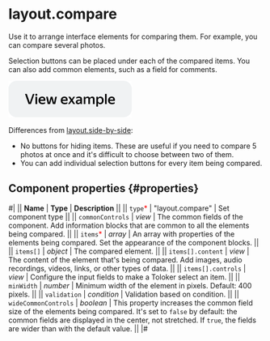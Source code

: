# layout.compare

Use it to arrange interface elements for comparing them. For example, you can compare several photos.

Selection buttons can be placed under each of the compared items. You can also add common elements, such as a field for comments.

[![View example in the sandbox](../_images/buttons/view-example.svg)](https://ya.cc/t/7NOkgCvf3twWH8)

Differences from [layout.side-by-side](layout.side-by-side.md):

- No buttons for hiding items. These are useful if you need to compare 5 photos at once and it's difficult to choose between two of them.
- You can add individual selection buttons for every item being compared.

## Component properties {#properties}

#|
|| **Name** | **Type** | **Description** ||
|| `type`<span style="color: red">\*</span> | "layout.compare" | Set component type ||
|| `commonControls` | _view_ | The common fields of the component. Add information blocks that are common to all the elements being compared. ||
|| `items`<span style="color: red">\*</span> | _array_ | An array with properties of the elements being compared. Set the appearance of the component blocks. ||
|| `items[]` | _object_ | The compared element. ||
|| `items[].content` | _view_ | The content of the element that's being compared. Add images, audio recordings, videos, links, or other types of data. ||
|| `items[].controls` | _view_ | Configure the input fields to make a Toloker select an item. ||
|| `minWidth` | _number_ | Minimum width of the element in pixels. Default: 400 pixels. ||
|| `validation` | _condition_ | Validation based on condition. ||
|| `wideCommonControls` | _boolean_ | This property increases the common field size of the elements being compared.
It's set to `false` by default: the common fields are displayed in the center, not stretched. If `true`, the fields are wider than with the default value. ||
|#
